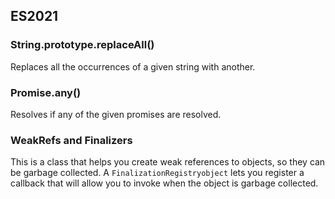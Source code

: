 ## ES2021

### String.prototype.replaceAll()
Replaces all the occurrences of a given string with another.

### Promise.any()
Resolves if any of the given promises are resolved.

### WeakRefs and Finalizers
This is a class that helps you create weak references to objects, so they can be garbage collected. A `FinalizationRegistryobject` lets you register a callback that will allow you to invoke when the object is garbage collected.
